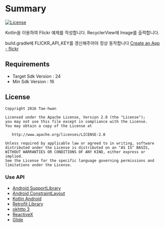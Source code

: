 # Summary

[![License](https://img.shields.io/hexpm/l/plug.svg)]()

Kotlin을 이용하여 Flickr 예제를 작성합니다.
RecyclerView에 Image를 출력합니다.

build.gradle에 FLICKR_API_KEY를 갱신해주어야 정상 동작합니다
[Create an App - flickr](https://www.flickr.com/services/apps/create/)


## Requirements

- Target Sdk Version : 24
- Min Sdk Version : 16


## License

```
Copyright 2016 Tae-hwan

Licensed under the Apache License, Version 2.0 (the "License");
you may not use this file except in compliance with the License.
You may obtain a copy of the License at

   http://www.apache.org/licenses/LICENSE-2.0

Unless required by applicable law or agreed to in writing, software
distributed under the License is distributed on an "AS IS" BASIS,
WITHOUT WARRANTIES OR CONDITIONS OF ANY KIND, either express or implied.
See the License for the specific language governing permissions and
limitations under the License.
```

### Use API

- [Android SupportLibrary](https://developer.android.com/topic/libraries/support-library/revisions.html)
- [Android ConstraintLayout](http://tools.android.com/tech-docs/layout-editor)
- [Kotlin Android](https://kotlinlang.org/docs/tutorials/kotlin-android.html)
- [Retrofit Library](http://square.github.io/retrofit/)
- [okhttp 3](http://square.github.io/okhttp/)
- [ReactiveX](http://reactivex.io/)
- [Glide](https://github.com/bumptech/glide)

